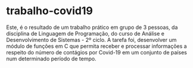 # trabalho-covid19

Este, é o resultado de um trabalho prático em grupo de 3 pessoas, da disciplina de Linguagem de Programação, do curso de Análise e Desenvolvimento de Sistemas - 2º ciclo.
A tarefa foi, desenvolver um módulo de funções em C que permita receber e processar informações a respeito do número de contágios por Covid-19 em um conjunto de países num determinado período de tempo.
